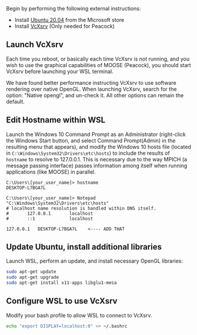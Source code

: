 Begin by performing the following external instructions:

- Install [Ubuntu 20.04](https://www.microsoft.com/en-us/p/ubuntu-2004-lts/9n6svws3rx71) from the Microsoft store
- Install [VcXsrv](https://sourceforge.net/projects/vcxsrv/reviews/) (Only needed for Peacock)

## Launch VcXsrv

Each time you reboot, or basically each time VcXsrv is *not* running, and you wish to use the graphical capabilities of MOOSE (Peacock), you should start VcXsrv before launching your WSL terminal.

We have found better performance instructing VcXsrv to use software rendering over native OpenGL. When launching VcXsrv, search for the option: "Native opengl", and un-check it. All other options can remain the default.

## Edit Hostname within WSL

Launch the Windows 10 Command Prompt as an Administrator (right-click the Windows Start button, and select Command Prompt(Admin) in the resulting menu that appears), and modify the Windows 10 hosts file (located in `C:\Windows\System32\Drivers\etc\hosts`) to include the results of `hostname` to resolve to 127.0.0.1. This is necessary due to the way
MPICH (a message passing interface) passes information among itself when running applications (like MOOSE) in parallel.

```
C:\Users\[your_user_name]> hostname
DESKTOP-L7BGA7L

C:\Users\[your_user_name]> Notepad "C:\Windows\System32\Drivers\etc\hosts"
# localhost name resolution is handled within DNS itself.
#       127.0.0.1       localhost
#       ::1             localhost

127.0.0.1   DESKTOP-L7BGA7L    <---- ADD THAT
```

## Update Ubuntu, install additional libraries

Launch WSL, perform an update, and install necessary OpenGL libraries:

```bash
sudo apt-get update
sudo apt-get upgrade
sudo apt-get install x11-apps libglu1-mesa
```

## Configure WSL to use VcXsrv

Modify your bash profile to allow WSL to connect to VcXsrv.

```bash
echo "export DISPLAY=localhost:0" >> ~/.bashrc
```
